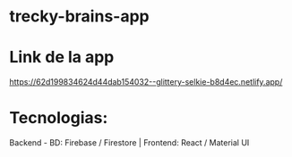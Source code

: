 # trecky-brains-app

# Link de la app

https://62d199834624d44dab154032--glittery-selkie-b8d4ec.netlify.app/

# Tecnologias:

Backend - BD: Firebase / Firestore   |   Frontend: React / Material UI
